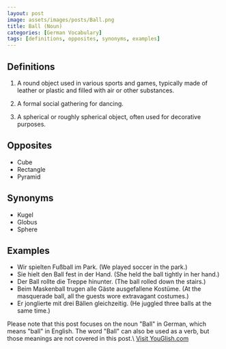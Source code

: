 ```yaml
---
layout: post
image: assets/images/posts/Ball.png
title: Ball (Noun)
categories: [German Vocabulary]
tags: [definitions, opposites, synonyms, examples]
---
```


## Definitions

1. A round object used in various sports and games, typically made of leather or plastic and filled with air or other substances.

2. A formal social gathering for dancing.

3. A spherical or roughly spherical object, often used for decorative purposes.

## Opposites

- Cube
- Rectangle
- Pyramid

## Synonyms

- Kugel
- Globus
- Sphere

## Examples

- Wir spielten Fußball im Park. (We played soccer in the park.)
- Sie hielt den Ball fest in der Hand. (She held the ball tightly in her hand.)
- Der Ball rollte die Treppe hinunter. (The ball rolled down the stairs.)
- Beim Maskenball trugen alle Gäste ausgefallene Kostüme. (At the masquerade ball, all the guests wore extravagant costumes.)
- Er jonglierte mit drei Bällen gleichzeitig. (He juggled three balls at the same time.)

Please note that this post focuses on the noun "Ball" in German, which means "ball" in English. The word "Ball" can also be used as a verb, but those meanings are not covered in this post.\ <a id="yg-widget-0" class="youglish-widget" data-query="Ball" data-lang="german" data-components="8412" data-auto-start="0" data-bkg-color="theme_light" data-title="How%20to%20pronounce%20Ball%20in%20German"  rel="nofollow" href="https://youglish.com">Visit YouGlish.com</a><script async src="https://youglish.com/public/emb/widget.js" charset="utf-8"></script>